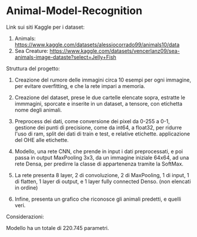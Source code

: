 # Animal-Model-Recognition

Link sui siti Kaggle per i dataset:
1. Animals: https://www.kaggle.com/datasets/alessiocorrado99/animals10/data
2. Sea Creature: https://www.kaggle.com/datasets/vencerlanz09/sea-animals-image-dataste?select=Jelly+Fish


Struttura del progetto:

1) Creazione del rumore delle immagini circa 10 esempi per ogni immagine, per evitare overfitting, e che la rete impari a memoria.
   
2) Creazione del dataset, prese le due cartelle elencate sopra, estratte le immmagini, sporcate e inserite in un dataset, a tensore, con etichetta nome degli animali.
   
3) Preprocess dei dati, come conversione dei pixel da 0-255 a 0-1, gestione dei punti di precisione, come da int64, a float32, per ridurre l'uso di ram, split dei dati di train e test, e relative etichette. applicazione del OHE alle etichette.
   
4) Modello, una rete CNN, che prende in input i dati preprocessati, e poi passa in output MaxPooling 3x3, da un immagine iniziale 64x64, ad una rete Densa, per predirre la classe di appartenenza tramite la SoftMax.
   
5) La rete presenta 8 layer, 2 di convoluzione, 2 di MaxPooling, 1 di input, 1 di flatten, 1 layer di output, e 1 layer fully connected Denso. (non elencati in ordine)
    
6) Infine, presenta un grafico che riconosce gli animali predetti, e quelli veri.

Considerazioni:

Modello ha un totale di 220.745 parametri.

